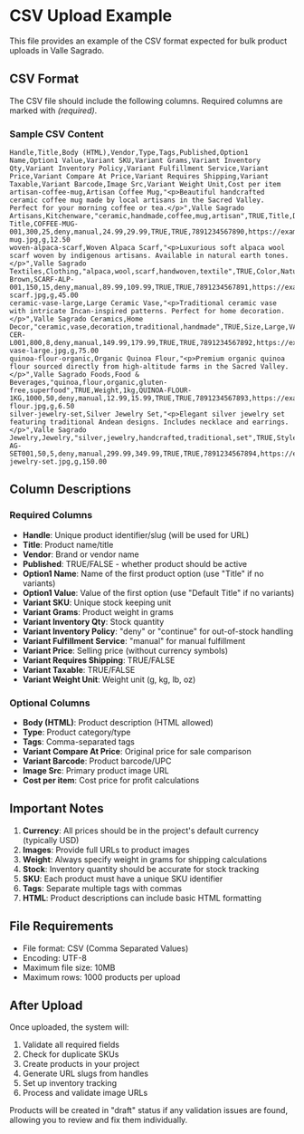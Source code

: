 # CSV Upload Example

This file provides an example of the CSV format expected for bulk product uploads in Valle Sagrado.

## CSV Format

The CSV file should include the following columns. Required columns are marked with *(required)*.

### Sample CSV Content

```csv
Handle,Title,Body (HTML),Vendor,Type,Tags,Published,Option1 Name,Option1 Value,Variant SKU,Variant Grams,Variant Inventory Qty,Variant Inventory Policy,Variant Fulfillment Service,Variant Price,Variant Compare At Price,Variant Requires Shipping,Variant Taxable,Variant Barcode,Image Src,Variant Weight Unit,Cost per item
artisan-coffee-mug,Artisan Coffee Mug,"<p>Beautiful handcrafted ceramic coffee mug made by local artisans in the Sacred Valley. Perfect for your morning coffee or tea.</p>",Valle Sagrado Artisans,Kitchenware,"ceramic,handmade,coffee,mug,artisan",TRUE,Title,Default Title,COFFEE-MUG-001,300,25,deny,manual,24.99,29.99,TRUE,TRUE,7891234567890,https://example.com/images/coffee-mug.jpg,g,12.50
woven-alpaca-scarf,Woven Alpaca Scarf,"<p>Luxurious soft alpaca wool scarf woven by indigenous artisans. Available in natural earth tones.</p>",Valle Sagrado Textiles,Clothing,"alpaca,wool,scarf,handwoven,textile",TRUE,Color,Natural Brown,SCARF-ALP-001,150,15,deny,manual,89.99,109.99,TRUE,TRUE,7891234567891,https://example.com/images/alpaca-scarf.jpg,g,45.00
ceramic-vase-large,Large Ceramic Vase,"<p>Traditional ceramic vase with intricate Incan-inspired patterns. Perfect for home decoration.</p>",Valle Sagrado Ceramics,Home Decor,"ceramic,vase,decoration,traditional,handmade",TRUE,Size,Large,VASE-CER-L001,800,8,deny,manual,149.99,179.99,TRUE,TRUE,7891234567892,https://example.com/images/ceramic-vase-large.jpg,g,75.00
quinoa-flour-organic,Organic Quinoa Flour,"<p>Premium organic quinoa flour sourced directly from high-altitude farms in the Sacred Valley.</p>",Valle Sagrado Foods,Food & Beverages,"quinoa,flour,organic,gluten-free,superfood",TRUE,Weight,1kg,QUINOA-FLOUR-1KG,1000,50,deny,manual,12.99,15.99,TRUE,TRUE,7891234567893,https://example.com/images/quinoa-flour.jpg,g,6.50
silver-jewelry-set,Silver Jewelry Set,"<p>Elegant silver jewelry set featuring traditional Andean designs. Includes necklace and earrings.</p>",Valle Sagrado Jewelry,Jewelry,"silver,jewelry,handcrafted,traditional,set",TRUE,Style,Traditional,JEWELRY-AG-SET001,50,5,deny,manual,299.99,349.99,TRUE,TRUE,7891234567894,https://example.com/images/silver-jewelry-set.jpg,g,150.00
```

## Column Descriptions

### Required Columns

- **Handle**: Unique product identifier/slug (will be used for URL)
- **Title**: Product name/title
- **Vendor**: Brand or vendor name
- **Published**: TRUE/FALSE - whether product should be active
- **Option1 Name**: Name of the first product option (use "Title" if no variants)
- **Option1 Value**: Value of the first option (use "Default Title" if no variants)
- **Variant SKU**: Unique stock keeping unit
- **Variant Grams**: Product weight in grams
- **Variant Inventory Qty**: Stock quantity
- **Variant Inventory Policy**: "deny" or "continue" for out-of-stock handling
- **Variant Fulfillment Service**: "manual" for manual fulfillment
- **Variant Price**: Selling price (without currency symbols)
- **Variant Requires Shipping**: TRUE/FALSE
- **Variant Taxable**: TRUE/FALSE
- **Variant Weight Unit**: Weight unit (g, kg, lb, oz)

### Optional Columns

- **Body (HTML)**: Product description (HTML allowed)
- **Type**: Product category/type
- **Tags**: Comma-separated tags
- **Variant Compare At Price**: Original price for sale comparison
- **Variant Barcode**: Product barcode/UPC
- **Image Src**: Primary product image URL
- **Cost per item**: Cost price for profit calculations

## Important Notes

1. **Currency**: All prices should be in the project's default currency (typically USD)
2. **Images**: Provide full URLs to product images
3. **Weight**: Always specify weight in grams for shipping calculations
4. **Stock**: Inventory quantity should be accurate for stock tracking
5. **SKU**: Each product must have a unique SKU identifier
6. **Tags**: Separate multiple tags with commas
7. **HTML**: Product descriptions can include basic HTML formatting

## File Requirements

- File format: CSV (Comma Separated Values)
- Encoding: UTF-8
- Maximum file size: 10MB
- Maximum rows: 1000 products per upload

## After Upload

Once uploaded, the system will:
1. Validate all required fields
2. Check for duplicate SKUs
3. Create products in your project
4. Generate URL slugs from handles
5. Set up inventory tracking
6. Process and validate image URLs

Products will be created in "draft" status if any validation issues are found, allowing you to review and fix them individually. 